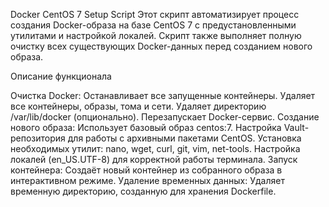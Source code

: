 Docker CentOS 7 Setup Script
Этот скрипт автоматизирует процесс создания Docker-образа на базе CentOS 7 с предустановленными утилитами и настройкой локалей. Скрипт также выполняет полную очистку всех существующих Docker-данных перед созданием нового образа.

Описание функционала

Очистка Docker:
Останавливает все запущенные контейнеры.
Удаляет все контейнеры, образы, тома и сети.
Удаляет директорию /var/lib/docker (опционально).
Перезапускает Docker-сервис.
Создание нового образа:
Использует базовый образ centos:7.
Настройка Vault-репозитория для работы с архивными пакетами CentOS.
Установка необходимых утилит: nano, wget, curl, git, vim, net-tools.
Настройка локалей (en_US.UTF-8) для корректной работы терминала.
Запуск контейнера:
Создаёт новый контейнер из собранного образа в интерактивном режиме.
Удаление временных данных:
Удаляет временную директорию, созданную для хранения Dockerfile.